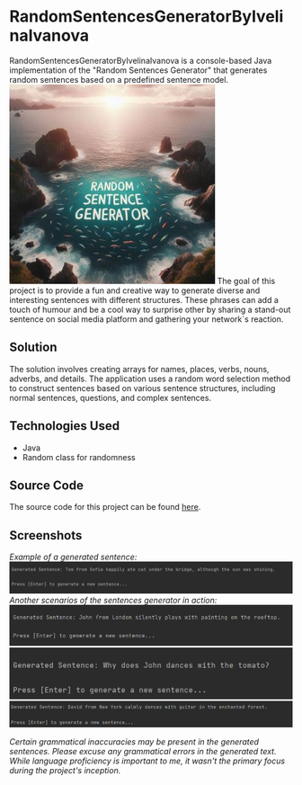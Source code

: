 # RandomSentencesGeneratorByIvelinaIvanova
RandomSentencesGeneratorByIvelinaIvanova is a console-based Java implementation of the "Random Sentences Generator" that generates random sentences based on a predefined sentence model. 
![](./images/RandomSentenceGenerator.jpg)
The goal of this project is to provide a fun and creative way to generate diverse and interesting sentences with different structures. These phrases can add a touch of humour and be a cool way to surprise other by sharing a stand-out sentence on social media platform and gathering your network`s reaction.

## Solution
The solution involves creating arrays for names, places, verbs, nouns, adverbs, and details. The application uses a random word selection method to construct sentences based on various sentence structures, including normal sentences, questions, and complex sentences.

## Technologies Used
- Java
- Random class for randomness

## Source Code
The source code for this project can be found [here](./RandomSentencesGenerator.java).

## Screenshots
*Example of a generated sentence:*
![Generated Sentence 1](./images/Screenshot1.png)
*Another scenarios of the sentences generator in action:*
![Generated Sentence 2](./images/Screenshot2.png)
![Generated Sentence 3](./images/Screenshot3.png)
![Generated Sentence 4](./images/Screenshot4.png)

*Certain grammatical inaccuracies may be present in the generated sentences. Please excuse any grammatical errors in the generated text. While language proficiency is important to me, it wasn't the primary focus during the project's inception.*
